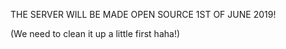 THE SERVER WILL BE MADE OPEN SOURCE 1ST OF JUNE 2019!

(We need to clean it up a little first haha!)

